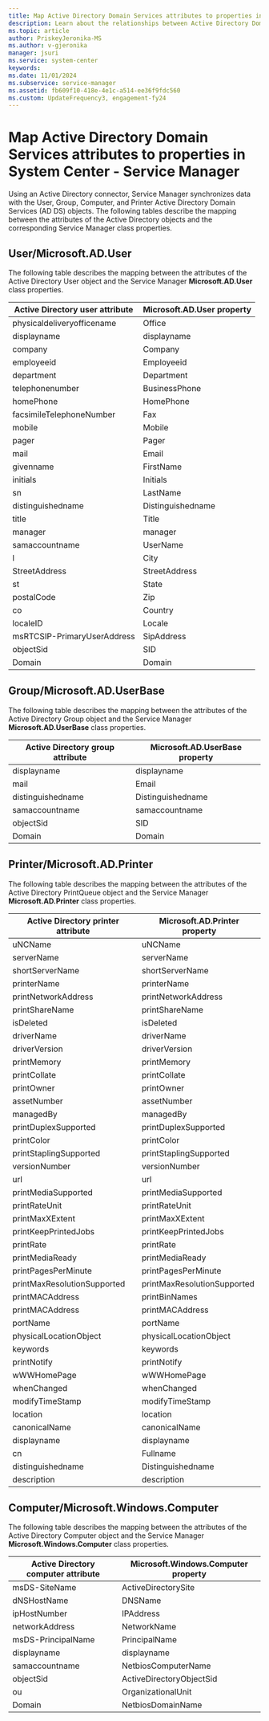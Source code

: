 ```yaml
---
title: Map Active Directory Domain Services attributes to properties in Service Manager
description: Learn about the relationships between Active Directory Domain Services attributes and properties in Service Manager.
ms.topic: article
author: PriskeyJeronika-MS
ms.author: v-gjeronika
manager: jsuri
ms.service: system-center
keywords:
ms.date: 11/01/2024
ms.subservice: service-manager
ms.assetid: fb609f10-418e-4e1c-a514-ee36f9fdc560
ms.custom: UpdateFrequency3, engagement-fy24
---
```


# Map Active Directory Domain Services attributes to properties in System Center - Service Manager

Using an Active Directory connector, Service Manager synchronizes data with the User, Group, Computer, and Printer Active Directory Domain Services (AD DS) objects. The following tables describe the mapping between the attributes of the Active Directory objects and the corresponding Service Manager class properties.

## User/Microsoft.AD.User

The following table describes the mapping between the attributes of the Active Directory User object and the Service Manager **Microsoft.AD.User** class properties.

|Active Directory user attribute|Microsoft.AD.User property|
|-----------------------------------|------------------------------|
|physicaldeliveryofficename|Office|
|displayname|displayname|
|company|Company|
|employeeid|Employeeid|
|department|Department|
|telephonenumber|BusinessPhone|
|homePhone|HomePhone|
|facsimileTelephoneNumber|Fax|
|mobile|Mobile|
|pager|Pager|
|mail|Email|
|givenname|FirstName|
|initials|Initials|
|sn|LastName|
|distinguishedname|Distinguishedname|
|title|Title|
|manager|manager|
|samaccountname|UserName|
|l|City|
|StreetAddress|StreetAddress|
|st|State|
|postalCode|Zip|
|co|Country|
|localeID|Locale|
|msRTCSIP-PrimaryUserAddress|SipAddress|
|objectSid|SID|
|Domain|Domain|

## Group/Microsoft.AD.UserBase

The following table describes the mapping between the attributes of the Active Directory Group object and the Service Manager **Microsoft.AD.UserBase** class properties.

|Active Directory group attribute|Microsoft.AD.UserBase property|
|------------------------------------|----------------------------------|
|displayname|displayname|
|mail|Email|
|distinguishedname|Distinguishedname|
|samaccountname|samaccountname|
|objectSid|SID|
|Domain|Domain|

## Printer/Microsoft.AD.Printer

The following table describes the mapping between the attributes of the Active Directory PrintQueue object and the Service Manager **Microsoft.AD.Printer** class properties.

|Active Directory printer attribute|Microsoft.AD.Printer property|
|--------------------------------------|---------------------------------|
|uNCName|uNCName|
|serverName|serverName|
|shortServerName|shortServerName|
|printerName|printerName|
|printNetworkAddress|printNetworkAddress|
|printShareName|printShareName|
|isDeleted|isDeleted|
|driverName|driverName|
|driverVersion|driverVersion|
|printMemory|printMemory|
|printCollate|printCollate|
|printOwner|printOwner|
|assetNumber|assetNumber|
|managedBy|managedBy|
|printDuplexSupported|printDuplexSupported|
|printColor|printColor|
|printStaplingSupported|printStaplingSupported|
|versionNumber|versionNumber|
|url|url|
|printMediaSupported|printMediaSupported|
|printRateUnit|printRateUnit|
|printMaxXExtent|printMaxXExtent|
|printKeepPrintedJobs|printKeepPrintedJobs|
|printRate|printRate|
|printMediaReady|printMediaReady|
|printPagesPerMinute|printPagesPerMinute|
|printMaxResolutionSupported|printMaxResolutionSupported|
|printMACAddress|printBinNames|
|printMACAddress|printMACAddress|
|portName|portName|
|physicalLocationObject|physicalLocationObject|
|keywords|keywords|
|printNotify|printNotify|
|wWWHomePage|wWWHomePage|
|whenChanged|whenChanged|
|modifyTimeStamp|modifyTimeStamp|
|location|location|
|canonicalName|canonicalName|
|displayname|displayname|
|cn|Fullname|
|distinguishedname|Distinguishedname|
|description|description|

## Computer/Microsoft.Windows.Computer

The following table describes the mapping between the attributes of the Active Directory Computer object and the Service Manager **Microsoft.Windows.Computer** class properties.

|Active Directory computer attribute|Microsoft.Windows.Computer property|
|---------------------------------------|---------------------------------------|
|msDS-SiteName|ActiveDirectorySite|
|dNSHostName|DNSName|
|ipHostNumber|IPAddress|
|networkAddress|NetworkName|
|msDS-PrincipalName|PrincipalName|
|displayname|displayname|
|samaccountname|NetbiosComputerName|
|objectSid|ActiveDirectoryObjectSid|
|ou|OrganizationalUnit|
|Domain|NetbiosDomainName|
